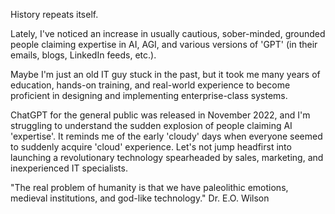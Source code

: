 History repeats itself.

Lately, I've noticed an increase in usually cautious, sober-minded, grounded people claiming expertise in AI, AGI, and various versions of 'GPT' (in their emails, blogs, LinkedIn feeds, etc.).

Maybe I'm just an old IT guy stuck in the past, but it took me many years of education, hands-on training, and real-world experience to become proficient in designing and implementing enterprise-class systems.

ChatGPT for the general public was released in November 2022, and I'm struggling to understand the sudden explosion of people claiming AI 'expertise'. It reminds me of the early 'cloudy' days when everyone seemed to suddenly acquire 'cloud' experience. Let's not jump headfirst into launching a revolutionary technology spearheaded by sales, marketing, and inexperienced IT specialists.

"The real problem of humanity is that we have paleolithic emotions, medieval institutions, and god-like technology." Dr. E.O. Wilson
